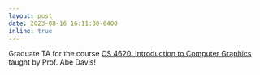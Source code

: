```yaml
---
layout: post
date: 2023-08-16 16:11:00-0400
inline: true
---
```

 
Graduate TA for the course <a href="https://www.cs.cornell.edu/courses/cs4620/2023fa/">CS 4620: Introduction to Computer Graphics</a> taught by Prof. Abe Davis!